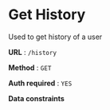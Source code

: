 # Get History

Used to get history of a user

**URL** : `/history`

**Method** : `GET`

**Auth required** : `YES`

**Data constraints**
